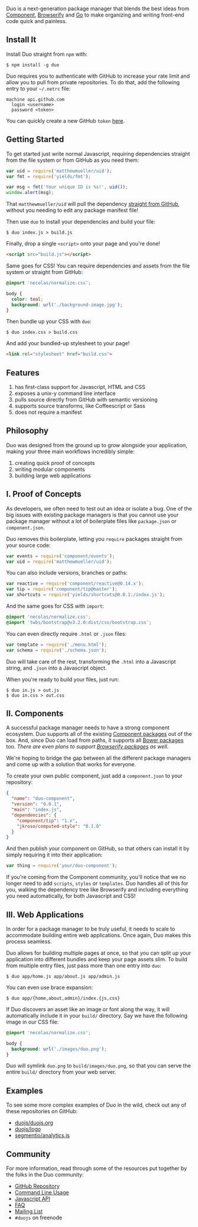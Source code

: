 
Duo is a next-generation package manager that blends the best ideas from [Component](https://github.com/component/component), [Browserify](https://github.com/substack/node-browserify) and [Go](http://go-lang.com/) to make organizing and writing front-end code quick and painless.


## Install It

Install Duo straight from `npm` with:

```
$ npm install -g duo
```

Duo requires you to authenticate with GitHub to increase your rate limit and allow you to pull from private repositories. To do that, add the following entry to your `~/.netrc` file:

    machine api.github.com
      login <username>
      password <token>

You can quickly create a new GitHub `token` [here](https://github.com/settings/tokens/new). 


## Getting Started

To get started just write normal Javascript, requiring dependencies straight from the file system or from GitHub as you need them:

```js
var uid = require('matthewmueller/uid');
var fmt = require('yields/fmt');

var msg = fmt('Your unique ID is %s!', uid());
window.alert(msg);
```

That `matthewmueller/uid` will pull the dependency [straight from GitHub](https://github.com/matthewmueller/uid), without you needing to edit any package manifest file!

Then use `duo` to install your dependencies and build your file:

```
$ duo index.js > build.js
```

Finally, drop a single `<script>` onto your page and you're done!

```html
<script src="build.js"></script>
```

Same goes for CSS! You can require dependencies and assets from the file system or straight from GitHub:

```css
@import 'necolas/normalize.css';

body {
  color: teal;
  background: url('./background-image.jpg');
}
```

Then bundle up your CSS with `duo`:

```
$ duo index.css > build.css
```

And add your bundled-up stylesheet to your page!

```html
<link rel="stylesheet" href="build.css">
```

## Features

  1. has first-class support for Javascript, HTML and CSS
  2. exposes a unix-y command line interface
  3. pulls source directly from GitHub with semantic versioning
  4. supports source transforms, like Coffeescript or Sass
  5. does not require a manifest

## Philosophy

Duo was designed from the ground up to grow alongside your application, making your three main workflows incredibly simple:

  1. creating quick proof of concepts
  2. writing modular components
  3. building large web applications


## I. Proof of Concepts

As developers, we often need to test out an idea or isolate a bug. One of the big issues with existing package managers is that you cannot use your package manager without a lot of boilerplate files like `package.json` or `component.json`.

Duo removes this boilerplate, letting you `require` packages straight from your source code:

```js
var events = require('component/events');
var uid = require('matthewmueller/uid');
```

You can also include versions, branches or paths:

```js
var reactive = require('component/reactive@0.14.x');
var tip = require('component/tip@master');
var shortcuts = require('yields/shortcuts@0.0.1:/index.js');
```

And the same goes for CSS with `import`:

```css
@import 'necolas/normalize.css';
@import 'twbs/bootstrap@v3.2.0:dist/css/bootstrap.css';
```

You can even directly require `.html` or `.json` files:

```js
var template = require('./menu.html');
var schema = require('./schema.json');
```

Duo will take care of the rest, transforming the `.html` into a Javascript string, and `.json` into a Javascript object.

When you're ready to build your files, just run:

```
$ duo in.js > out.js
$ duo in.css > out.css
```


## II. Components

A successful package manager needs to have a strong component ecosystem. Duo supports all of the existing [Component packages](https://github.com/component/component/wiki/Components) out of the box. And, since Duo can load from paths, it supports all [Bower packages](http://bower.io/search/) too. _There are even plans to support [Browserify packages](https://www.npmjs.org/browse/keyword/browser) as well._

We're hoping to bridge the gap between all the different package managers and come up with a solution that works for everyone.

To create your own public component, just add a `component.json` to your repository:

```json
{
  "name": "duo-component",
  "version": "0.0.1",
  "main": "index.js",
  "dependencies": {
    "component/tip": "1.x",
    "jkroso/computed-style": "0.1.0"
  }
}
```

And then publish your component on GitHub, so that others can install it by simply requiring it into their application:

```js
var thing = require('your/duo-component');
```

If you're coming from the Component community, you'll notice that we no longer need to add `scripts`, `styles` or `templates`. Duo handles all of this for you, walking the dependency tree like Browserify and including everything you need automatically, for both Javascript and CSS!


## III. Web Applications

In order for a package manager to be truly useful, it needs to scale to accommodate building entire web applications. Once again, Duo makes this process seamless.

Duo allows for building multiple pages at once, so that you can split up your application into different bundles and keep your page assets slim. To build from multiple entry files, just pass more than one entry into `duo`:

```
$ duo app/home.js app/about.js app/admin.js
```

You can even use brace expansion:

```
$ duo app/{home,about,admin}/index.{js,css}
```

If Duo discovers an asset like an image or font along the way, it will automatically include it in your `build/` directory. Say we have the following image in our CSS file:

```css
@import 'necolas/normalize.css';

body {
  background: url('./images/duo.png');
}
```

Duo will symlink `duo.png` to `build/images/duo.png`, so that you can serve the entire `build/` directory from your web server.


## Examples

To see some more complex examples of Duo in the wild, check out any of these repositories on GitHub:

  - [duojs/duojs.org](https://github.com/duojs/duojs.org)
  - [duojs/logo](https://github.com/duojs/logo)
  - [segmentio/analytics.js](https://github.com/segmentio/analytics.js)


## Community

For more information, read through some of the resources put together by the folks in the Duo community:

  - [GitHub Repository](https://github.com/duojs/duo)
  - [Command Line Usage](https://github.com/duojs/duo/blob/master/docs/cli.md)
  - [Javascript API](https://github.com/duojs/duo/blob/master/docs/api.md)
  - [FAQ](https://github.com/duojs/duo/blob/master/docs/faq.md)
  - [Mailing List](https://groups.google.com/forum/#!forum/duojs)
  - `#duojs` on freenode
